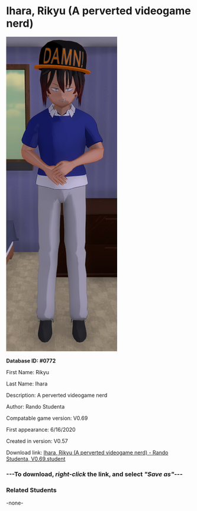 # Ihara, Rikyu (A perverted videogame nerd)

<img src="../../Files/Images/Ihara, Rikyu (A perverted videogame nerd).png" title="Ihara, Rikyu (A perverted videogame nerd) - Rando Studenta, V0.69">

**Database ID: #0772**

First Name: Rikyu

Last Name: Ihara

Description: A perverted videogame nerd

Author: Rando Studenta

Compatable game version: V0.69

First appearance: 6/16/2020

Created in version: V0.57

Download link: <a href="https://raw.githubusercontent.com/Arbiter1223/Daigaku-Gurashi-Custom-Students/master/Files/Student%20Files/Ihara%2C%20Rikyu%20(A%20perverted%20videogame%20nerd)%20-%20Rando%20Studenta%2C%20V0.69.student">Ihara, Rikyu (A perverted videogame nerd) - Rando Studenta, V0.69.student</a>

### ---**To download, _right-click_ the link, and select _"Save as"_**---

### Related Students

-none-
